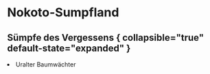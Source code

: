 # Nokoto-Sumpfland

## Sümpfe des Vergessens { collapsible="true" default-state="expanded" }

<procedure title="Charaktere von diesem Ort">
<list columns="3">
<li>Uralter Baumwächter</li>
</list>
</procedure>